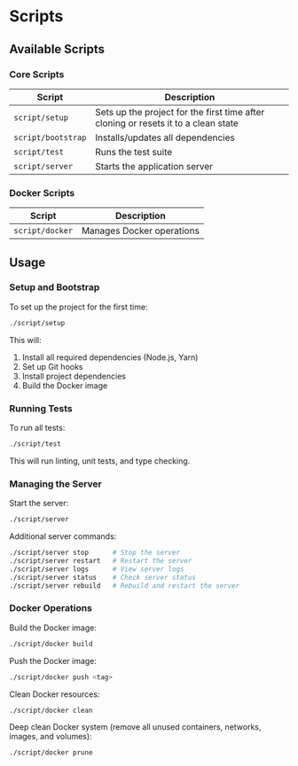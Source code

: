 # Scripts

## Available Scripts

### Core Scripts

| Script             | Description                                                                        |
| ------------------ | ---------------------------------------------------------------------------------- |
| `script/setup`     | Sets up the project for the first time after cloning or resets it to a clean state |
| `script/bootstrap` | Installs/updates all dependencies                                                  |
| `script/test`      | Runs the test suite                                                                |
| `script/server`    | Starts the application server                                                      |

### Docker Scripts

| Script          | Description               |
| --------------- | ------------------------- |
| `script/docker` | Manages Docker operations |

## Usage

### Setup and Bootstrap

To set up the project for the first time:

```bash
./script/setup
```

This will:

1. Install all required dependencies (Node.js, Yarn)
2. Set up Git hooks
3. Install project dependencies
4. Build the Docker image

### Running Tests

To run all tests:

```bash
./script/test
```

This will run linting, unit tests, and type checking.

### Managing the Server

Start the server:

```bash
./script/server
```

Additional server commands:

```bash
./script/server stop      # Stop the server
./script/server restart   # Restart the server
./script/server logs      # View server logs
./script/server status    # Check server status
./script/server rebuild   # Rebuild and restart the server
```

### Docker Operations

Build the Docker image:

```bash
./script/docker build
```

Push the Docker image:

```bash
./script/docker push <tag>
```

Clean Docker resources:

```bash
./script/docker clean
```

Deep clean Docker system (remove all unused containers, networks, images, and volumes):

```bash
./script/docker prune
```

